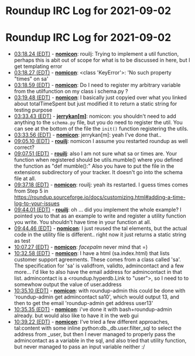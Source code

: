 # Roundup IRC Log for 2021-09-02 #
# Roundup IRC Log for 2021-09-02
* <a href="#03:18.24" id="03:18.24">03:18.24 (EDT)</a> - __[nomicon](https://github.com/nomicon)__: rouilj: Trying to implement a util function, perhaps this is abit out of scope for what is to be discussed in here, but I get templating error
* <a href="#03:18.27" id="03:18.27">03:18.27 (EDT)</a> - __[nomicon](https://github.com/nomicon)__: <class 'KeyError'>: 'No such property "times" on sa'
* <a href="#03:18.59" id="03:18.59">03:18.59 (EDT)</a> - __[nomicon](https://github.com/nomicon)__: Do I need to register my arbitrary variable from the utilfunction on my class i schema.py ?
* <a href="#03:19.48" id="03:19.48">03:19.48 (EDT)</a> - __[nomicon](https://github.com/nomicon)__: I basically just copyied over what you linked about totalTimeSpent but just modified it to return a static string for testing purpose
* <a href="#03:33.43" id="03:33.43">03:33.43 (EDT)</a> - __[jerrykan[m]](https://github.com/jerrykan[m])__: nomicon: you shouldn't need to add anything to the `schema.py` file, but you do need to register the util. You can see at the bottom of the file  the `init()` function registering the utils.
* <a href="#03:33.56" id="03:33.56">03:33.56 (EDT)</a> - __[nomicon](https://github.com/nomicon)__: jerrykan[m]: yeah I've done that..
* <a href="#09:05.10" id="09:05.10">09:05.10 (EDT)</a> - __[rouilj](https://github.com/rouilj)__: nomicon I assume you restarted roundup as well correct?
* <a href="#09:07.51" id="09:07.51">09:07.51 (EDT)</a> - __[rouilj](https://github.com/rouilj)__: also I am not sure what sa or times are. Your function when registered should be utils.mumble() where you defined the function as "def mumble():" Also you have to put the file in the extensions subdirectory of your tracker. It doesn't go into the schema file at all.
* <a href="#09:37.18" id="09:37.18">09:37.18 (EDT)</a> - __[nomicon](https://github.com/nomicon)__: rouilj: yeah its restarted. I guess times comes from Step 5 in <https://roundup.sourceforge.io/docs/customizing.html#adding-a-time-log-to-your-issues>
* <a href="#09:44.01" id="09:44.01">09:44.01 (EDT)</a> - __[rouilj](https://github.com/rouilj)__: oh ... did you implement the whole example? I pointed you to that as an example to write and register a utility function you write. You shouldn't have time in your function at all.
* <a href="#09:44.46" id="09:44.46">09:44.46 (EDT)</a> - __[nomicon](https://github.com/nomicon)__: I just reused the tal elements, but the actual code in the utility file is different.. right now it just returns a static string as test
* <a href="#10:07.27" id="10:07.27">10:07.27 (EDT)</a> - __[nomicon](https://github.com/nomicon)__: *facepalm* never mind that =)
* <a href="#10:32.58" id="10:32.58">10:32.58 (EDT)</a> - __[nomicon](https://github.com/nomicon)__: I have a html (sa.index.html) that lists customer support agreements. These comes from a class called 'sa'. The specification for 'sa' is validfrom, validto, admincontact and a few more... I'd like to also have the email address for admincontact in that list.  admincontact is a  <roundup.hyperdb.Link to "user">, so I need to to somewhow output the value of user.address
* <a href="#10:35.10" id="10:35.10">10:35.10 (EDT)</a> - __[nomicon](https://github.com/nomicon)__: with roundup-admin this could be done with 'roundup-admin get admincontact sa10', which would output 13, and then to get the email 'roundup-admin get address user13'
* <a href="#10:35.35" id="10:35.35">10:35.35 (EDT)</a> - __[nomicon](https://github.com/nomicon)__: i've done it with bash+roundup-admin already. but would also like to have it in the web gui
* <a href="#10:39.22" id="10:39.22">10:39.22 (EDT)</a> - __[nomicon](https://github.com/nomicon)__: I've tried a few different approaches, tal:content with some inline python:db._db.user.filter_sql to select the address from _user, but then I never managed to properly pass the admincontact as a variable in the sql, and also tried that utility function, but never managed to pass an input variable neither :/

